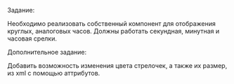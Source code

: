 Задание:

Необходимо реализовать собственный компонент для отображения круглых, аналоговых часов. Должны работать секундная, минутная и часовая срелки.

Дополнительное задание:

Добавить возможность изменения цвета стрелочек, а также их размер, из xml с помощью аттрибутов.